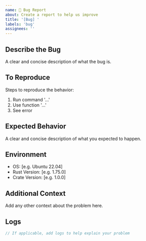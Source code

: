 ```yaml
---
name: 🐛 Bug Report
about: Create a report to help us improve
title: '[Bug] '
labels: 'bug'
assignees: ''
---
```


## Describe the Bug
A clear and concise description of what the bug is.

## To Reproduce
Steps to reproduce the behavior:
1. Run command '...'
2. Use function '...'
3. See error

## Expected Behavior
A clear and concise description of what you expected to happen.

## Environment
- OS: [e.g. Ubuntu 22.04]
- Rust Version: [e.g. 1.75.0]
- Crate Version: [e.g. 1.0.0]

## Additional Context
Add any other context about the problem here.

## Logs
```rust
// If applicable, add logs to help explain your problem
```